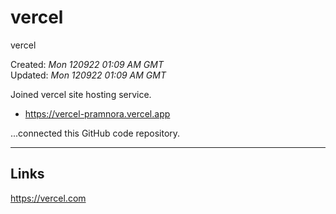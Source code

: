 # vercel
vercel

Created: *Mon 120922 01:09 AM GMT*  
Updated: *Mon 120922 01:09 AM GMT*

Joined vercel site hosting service.

- https://vercel-pramnora.vercel.app

...connected this GitHub code repository.

-----

## Links

https://vercel.com  
